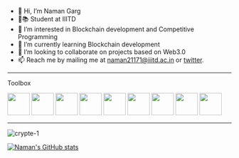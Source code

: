 - 👋 Hi, I’m Naman Garg
- 🏫📚 Student at IIITD
- 👀 I’m interested in Blockchain development and Competitive Programming
- 🌱 I’m currently learning Blockchain development
- 💞️ I’m looking to collaborate on projects based on Web3.0
- 📫 Reach me by mailing me at naman21171@iiitd.ac.in or [twitter](https://twitter.com/flutterynaman).

---

Toolbox

<img src='https://cdn.icon-icons.com/icons2/2107/PNG/512/file_type_solidity_icon_130156.png' width="50" height="50" > <img src='https://cdn.worldvectorlogo.com/logos/logo-javascript.svg' width="50" height="50" > <img src='https://cdn.worldvectorlogo.com/logos/css-3.svg' width="50" height="50" > <img src='https://cdn.worldvectorlogo.com/logos/html-1.svg' width="50" height="50" > <img src='https://cdn.worldvectorlogo.com/logos/c-1.svg' width="50" height="50" > <img src='https://cdn.worldvectorlogo.com/logos/c.svg' width="50" height="50" > <img src='https://cdn.worldvectorlogo.com/logos/python-4.svg' width="50" height="50" > <img src='https://cdn.worldvectorlogo.com/logos/git.svg' width="50" height="50" > <img src='https://cdn.worldvectorlogo.com/logos/nodejs.svg' width="50" height="50" > 

---

<p align="left"> <img src="https://komarev.com/ghpvc/?username=crypte-1&label=Profile%20views&color=0e75b6&style=flat" alt="crypte-1" /> </p>


[![Naman's GitHub stats](https://github-readme-stats.vercel.app/api?username=naman-ng&theme=tokyonight&show_icons=true)](https://github.com/anuraghazra/github-readme-stats)
